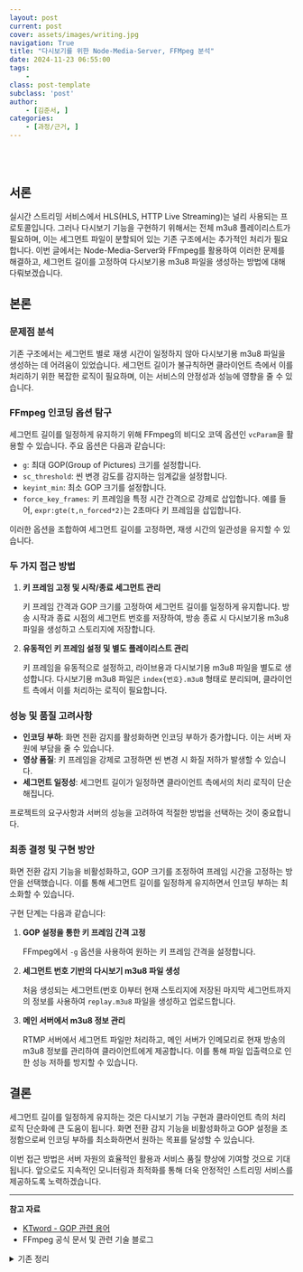 ```yaml
---
layout: post
current: post
cover: assets/images/writing.jpg
navigation: True
title: "다시보기를 위한 Node-Media-Server, FFMpeg 분석"
date: 2024-11-23 06:55:00
tags:
    - 
class: post-template
subclass: 'post'
author: 
    - [김준서, ]
categories:
    - [과정/근거, ]
---
```

<br><br>

## 서론


실시간 스트리밍 서비스에서 HLS(HLS, HTTP Live Streaming)는 널리 사용되는 프로토콜입니다. 그러나 다시보기 기능을 구현하기 위해서는 전체 m3u8 플레이리스트가 필요하며, 이는 세그먼트 파일이 분할되어 있는 기존 구조에서는 추가적인 처리가 필요합니다. 이번 글에서는 Node-Media-Server와 FFmpeg를 활용하여 이러한 문제를 해결하고, 세그먼트 길이를 고정하여 다시보기용 m3u8 파일을 생성하는 방법에 대해 다뤄보겠습니다.


## 본론


### 문제점 분석


기존 구조에서는 세그먼트 별로 재생 시간이 일정하지 않아 다시보기용 m3u8 파일을 생성하는 데 어려움이 있었습니다. 세그먼트 길이가 불규칙하면 클라이언트 측에서 이를 처리하기 위한 복잡한 로직이 필요하며, 이는 서비스의 안정성과 성능에 영향을 줄 수 있습니다.


### FFmpeg 인코딩 옵션 탐구


세그먼트 길이를 일정하게 유지하기 위해 FFmpeg의 비디오 코덱 옵션인 `vcParam`을 활용할 수 있습니다. 주요 옵션은 다음과 같습니다:

- `g`: 최대 GOP(Group of Pictures) 크기를 설정합니다.
- `sc_threshold`: 씬 변경 감도를 감지하는 임계값을 설정합니다.
- `keyint_min`: 최소 GOP 크기를 설정합니다.
- `force_key_frames`: 키 프레임을 특정 시간 간격으로 강제로 삽입합니다. 예를 들어, `expr:gte(t,n_forced*2)`는 2초마다 키 프레임을 삽입합니다.

이러한 옵션을 조합하여 세그먼트 길이를 고정하면, 재생 시간의 일관성을 유지할 수 있습니다.


### 두 가지 접근 방법

1. **키 프레임 고정 및 시작/종료 세그먼트 관리**

	키 프레임 간격과 GOP 크기를 고정하여 세그먼트 길이를 일정하게 유지합니다. 방송 시작과 종료 시점의 세그먼트 번호를 저장하여, 방송 종료 시 다시보기용 m3u8 파일을 생성하고 스토리지에 저장합니다.

2. **유동적인 키 프레임 설정 및 별도 플레이리스트 관리**

	키 프레임을 유동적으로 설정하고, 라이브용과 다시보기용 m3u8 파일을 별도로 생성합니다. 다시보기용 m3u8 파일은 `index{번호}.m3u8` 형태로 분리되며, 클라이언트 측에서 이를 처리하는 로직이 필요합니다.


### 성능 및 품질 고려사항

- **인코딩 부하**: 화면 전환 감지를 활성화하면 인코딩 부하가 증가합니다. 이는 서버 자원에 부담을 줄 수 있습니다.
- **영상 품질**: 키 프레임을 강제로 고정하면 씬 변경 시 화질 저하가 발생할 수 있습니다.
- **세그먼트 일정성**: 세그먼트 길이가 일정하면 클라이언트 측에서의 처리 로직이 단순해집니다.

프로젝트의 요구사항과 서버의 성능을 고려하여 적절한 방법을 선택하는 것이 중요합니다.


### 최종 결정 및 구현 방안


화면 전환 감지 기능을 비활성화하고, GOP 크기를 조정하여 프레임 시간을 고정하는 방안을 선택했습니다. 이를 통해 세그먼트 길이를 일정하게 유지하면서 인코딩 부하는 최소화할 수 있습니다.


구현 단계는 다음과 같습니다:

1. **GOP 설정을 통한 키 프레임 간격 고정**

	FFmpeg에서 `-g` 옵션을 사용하여 원하는 키 프레임 간격을 설정합니다.

2. **세그먼트 번호 기반의 다시보기 m3u8 파일 생성**

	처음 생성되는 세그먼트(번호 0)부터 현재 스토리지에 저장된 마지막 세그먼트까지의 정보를 사용하여 `replay.m3u8` 파일을 생성하고 업로드합니다.

3. **메인 서버에서 m3u8 정보 관리**

	RTMP 서버에서 세그먼트 파일만 처리하고, 메인 서버가 인메모리로 현재 방송의 m3u8 정보를 관리하여 클라이언트에게 제공합니다. 이를 통해 파일 입출력으로 인한 성능 저하를 방지할 수 있습니다.


## 결론


세그먼트 길이를 일정하게 유지하는 것은 다시보기 기능 구현과 클라이언트 측의 처리 로직 단순화에 큰 도움이 됩니다. 화면 전환 감지 기능을 비활성화하고 GOP 설정을 조정함으로써 인코딩 부하를 최소화하면서 원하는 목표를 달성할 수 있습니다.


이번 접근 방법은 서버 자원의 효율적인 활용과 서비스 품질 향상에 기여할 것으로 기대됩니다. 앞으로도 지속적인 모니터링과 최적화를 통해 더욱 안정적인 스트리밍 서비스를 제공하도록 노력하겠습니다.


---


**참고 자료**

- [KTword - GOP 관련 용어](http://www.ktword.co.kr/test/view/view.php?no=3145)
- FFmpeg 공식 문서 및 관련 기술 블로그
<details>
  <summary>기존 정리</summary>


## 서론


기존에는 실시간으로 m3u8, hls 세그먼트 파일을 사용


다시보기를 위해서는 전체 m3u8이 필요

- 아니면 나눠진 m3u8을 클라이언트가 받아올 필요성이 있음

이를 해결하기 위해 기존 node-media-server와 ffmpeg 탐구 start


## 본론


기존에는 다시보기용 m3u8을 만들기 어려웠음

- 왜 why? 세그먼트 별로 플레이 시간이 달랐기 때문

그래서 좀 찾아보니 vcParam으로 비디오 코덱에 줄 수 있는 4가지 옵션 발견

- vcParam 사용법 - [ {옵션 1}, {값 1}, {옵션 2}, {값 2}, … ]
- g - 최대 GOP를 설정할 수 있는 옵션
	- GOP 관련 / [http://www.ktword.co.kr/test/view/view.php?no=3145](http://www.ktword.co.kr/test/view/view.php?no=3145) - 이거 공부하면 영상 처리 고도화 가능할듯
- sc_threshold - 씬 변경 감도를 감지하는threshold
- keyint_min - 최소 GOP를 설정할 수 있는 옵션
- force_key_frames - 키 프레임 시간을 고정할 수 있는 옵션
	- expr:gte(t,n_forced*{N}) - N초 만큼 키 프레임을 강제로 고정

위의 옵션을 잘 이리저리하면 세그먼트 길이 고정이 가능

- 그런데 영길님이랑 얘기해보니 강제로 키프레임 고정 하는게 괜찮나 생각이 듦
	- 왜 와이 → 그만큼 프레임 처리가 많아 질 것 같다, 렌더링도 많이 될 것 같다.
- 일단 아이디어는 확인했으니 차차 생각해볼 예정

위의 조사를 토대로 작성한 다시보기 데이터 생성 플로우

1. 키프레임을 고정하고, 방송의 시작/종료 세그먼트 번호를 저장한다.
	- 이를 통해 방송이 종료될 때 다시보기용 m3u8을 만들어서 스토리지에 저장
2. 키프레임을 유동적으로 설정하고 라이브용 m3u8, 다시보기용 m3u8을 만든다.
	- 이 때 다시보기용 m3u8은 index{번호}.m3u8로 분리
	- 프론트에서 이 데이터를 처리하는 로직이 추가적으로 필요할 것 같음
- GPT 왈
	- **첫 번째 방법**은 키프레임 간격과 GOP 크기를 고정하여 세그먼트 길이를 일정하게 유지하고 인코딩 부하를 줄이는 데 효과적입니다. 하지만 씬 변경 시 품질 저하가 발생할 수 있습니다.
	- **두 번째 방법**은 강제 키프레임 삽입과 씬 변경 감지를 통해 영상 품질을 향상시키지만, 인코딩 부하가 증가하고 세그먼트 길이가 변동될 수 있습니다.

**따라서** 프로젝트의 요구 사항과 서버의 성능, 네트워크 환경, 영상 품질의 중요도 등을 고려하여 적절한 방법을 선택하시길 권장합니다.


아마 둘중 하나로 결정될 것 같은데 각 기능들이 서버에 주는 부하가 얼마나 될지 확인해보고 결정하는 게 좋을 듯


근데 생각해보면 화면 전환을 감지하는 게 더 리소스를 많이 먹는 작업이지 않나..?

- 이건 진짜 모르겠음
- GPT왈왈
	- **부하 측면에서**: 화면 전환 감지를 사용하는 것이 고정 키프레임을 사용하는 것보다 더 많은 **인코딩 부하**를 발생시킵니다.
	- **선택의 기준**: 인코딩 부하와 영상 품질, 압축 효율, 세그먼트 일정성 등 **프로젝트의 우선순위와 서버 자원**을 고려하여 적절한 방법을 선택하시기 바랍니다.


만약 영상 키프레임 고정이 가능하다면 rtmp 서버에서 m3u8을 계속 읽어서 오브젝트 스토리지로 안 보내도 될듯

- 멘토님께 여쭤보니 파일 읽고 쓰는건 생각 이상으로 비싼 작업이라서 뺄 수 있으면 좋다.
- 그래서 그냥 rtmp 서버는 세그먼트만 읽어서 보내고, 차라리 메인서버가 인메모리로 현재 방송의 m3u8 정보를 계속 들고 있다가 쏴주는 방식은 어떨까

## 결론


> 참고자료  
> 



  </details>